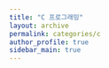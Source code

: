 ```yaml
---
title: "C 프로그래밍"
layout: archive
permalink: categories/c
author_profile: true
sidebar_main: true
---
```



<!-- {% assign posts = site.categories.C %}
{% for post in posts %} {% include archive-single2.html type=page.entries_layout %} {% endfor %} -->